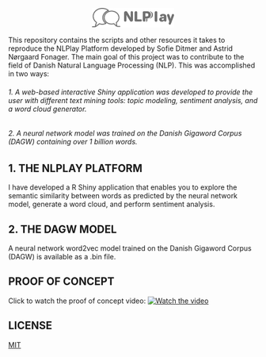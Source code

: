 <p align="center" width="100%"><img width="33%" src="https://github.com/TheNLPlayPlatform/NLPlay/blob/main/NLPlayLogo.png"></p>

This repository contains the scripts and other resources it takes to reproduce the NLPlay Platform developed by Sofie Ditmer and Astrid Nørgaard Fonager. The main goal of this project was to contribute to the field of Danish Natural Language Processing (NLP). This was accomplished in two ways: 

###### 1. A web-based interactive Shiny application was developed to provide the user with different text mining tools: topic modeling, sentiment analysis, and a word cloud generator.
###### 2. A neural network model was trained on the Danish Gigaword Corpus (DAGW) containing over 1 billion words. 

## 1. THE NLPLAY PLATFORM
I have developed a R Shiny application that enables you to explore the semantic similarity between words as predicted by the neural network model, generate a word cloud, and perform sentiment analysis. 

## 2. THE DAGW MODEL
A neural network word2vec model trained on the Danish Gigaword Corpus (DAGW) is available as a .bin file.

## PROOF OF CONCEPT 
Click to watch the proof of concept video:
[![Watch the video](https://github.com/sofieditmer/CulturalDataScienceExamProject2020/blob/main/Sk%C3%A6rmbillede%202020-12-03%20kl.%2011.39.22.png)](https://youtu.be/k36jzNu2fNI)

## LICENSE 
[MIT](https://github.com/sofieditmer/CulturalDataScienceExamProject2020/blob/main/LICENSE.md)

